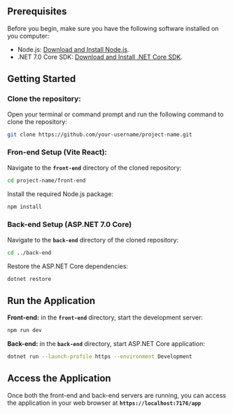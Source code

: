 ## Prerequisites
Before you begin, make sure you have the following software installed on you computer:
* Node.js: [Download and Install Node.js](https://nodejs.org/en/download).
* .NET 7.0 Core SDK: [Download and Install .NET Core SDK](https://dotnet.microsoft.com/en-us/download).

## Getting Started
### Clone the repository:
Open your terminal or command prompt and run the following command to clone the repository:
```bash
git clone https://github.com/your-username/project-name.git
```

### Fron-end Setup (Vite React):
Navigate to the **`front-end`** directory of the cloned repository:
``` bash
cd project-name/front-end
```
Install the required Node.js package:
```bash
npm install
```
### Back-end Setup (ASP.NET 7.0 Core)
Navigate to the **`back-end`** directory of the cloned repository:
```bash
cd ../back-end
```
Restore the ASP.NET Core dependencies:
```bash
dotnet restore
```

## Run the Application
**Front-end:** in the **`front-end`** directory, start the development server:
```bash
npm run dev
```

**Back-end:** in the **`back-end`** directory, start ASP.NET Core application:
```bash
dotnet run --launch-profile https --environment Development
```

## Access the Application
Once both the front-end and back-end servers are running, you can access the application in your web browser at **`https://localhost:7176/app`**
